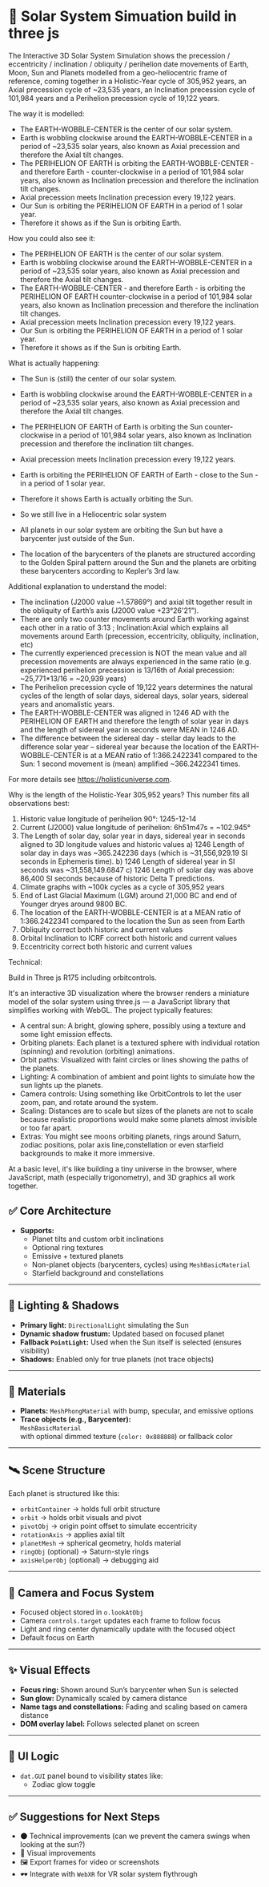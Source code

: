 # 🌌 Solar System Simuation build in three js

The Interactive 3D Solar System Simulation shows the precession / eccentricity / inclination / obliquity / perihelion date movements of Earth, Moon, Sun and Planets modelled from a geo-heliocentric frame of reference, coming together in a Holistic-Year cycle of 305,952 years, an Axial precession cycle of ~23,535 years, an Inclination precession cycle of 101,984 years and a Perihelion precession cycle of 19,122 years. 

The way it is modelled:
* The EARTH-WOBBLE-CENTER is the center of our solar system.
* Earth is wobbling clockwise around the EARTH-WOBBLE-CENTER in a period of ~23,535 solar years, also known as Axial precession and therefore the Axial tilt changes.
* The PERIHELION OF EARTH is orbiting the EARTH-WOBBLE-CENTER - and therefore Earth - counter-clockwise in a period of 101,984 solar years, also known as Inclination precession and therefore the inclination tilt changes.
* Axial precession meets Inclination precession every 19,122 years.
* Our Sun is orbiting the PERIHELION OF EARTH in a period of 1 solar year.
* Therefore it shows as if the Sun is orbiting Earth.

How you could also see it:
* The PERIHELION OF EARTH is the center of our solar system.
* Earth is wobbling clockwise around the EARTH-WOBBLE-CENTER in a period of ~23,535 solar years, also known as Axial precession and therefore the Axial tilt changes.
* The EARTH-WOBBLE-CENTER - and therefore Earth - is orbiting the PERIHELION OF EARTH counter-clockwise in a period of 101,984 solar years, also known as Inclination precession and therefore the inclination tilt changes.
* Axial precession meets Inclination precession every 19,122 years.
* Our Sun is orbiting the PERIHELION OF EARTH in a period of 1 solar year.
* Therefore it shows as if the Sun is orbiting Earth.

What is actually happening:
* The Sun is (still) the center of our solar system.
* Earth is wobbling clockwise around the EARTH-WOBBLE-CENTER in a period of ~23,535 solar years, also known as Axial precession and therefore the Axial tilt changes.
* The PERIHELION OF EARTH of Earth is orbiting the Sun counter-clockwise in a period of 101,984 solar years, also known as Inclination precession and therefore the inclination tilt changes.
* Axial precession meets Inclination precession every 19,122 years.
* Earth is orbiting the PERIHELION OF EARTH of Earth - close to the Sun - in a period of 1 solar year.
* Therefore it shows Earth is actually orbiting the Sun.
* So we still live in a Heliocentric solar system

* All planets in our solar system are orbiting the Sun but have a barycenter just outside of the Sun.
* The location of the barycenters of the planets are structured according to the Golden Spiral pattern around the Sun and the planets are orbiting these barycenters according to Kepler’s 3rd law.

Additional explanation to understand the model:
* The inclination (J2000 value ~1.57869°) and axial tilt together result in the obliquity of Earth’s axis (J2000 value +23°26'21").
* There are only two counter movements around Earth working against each other in a ratio of 3:13 ; Inclination:Axial which explains all movements around Earth (precession, eccentricity, obliquity, inclination, etc)
* The currently experienced precession is NOT the mean value and all precession movements are always experienced in the same ratio (e.g. experienced perihelion precession is 13/16th of Axial precession: ~25,771*13/16 = ~20,939 years)
* The Perihelion precession cycle of 19,122 years determines the natural cycles of the length of solar days, sidereal days, solar years, sidereal years and anomalistic years.
* The EARTH-WOBBLE-CENTER was aligned in 1246 AD with the PERIHELION OF EARTH and therefore the length of solar year in days and the length of sidereal year in seconds were MEAN in 1246 AD.
* The difference between the sidereal day - stellar day leads to the difference solar year – sidereal year because the location of the EARTH-WOBBLE-CENTER is at a MEAN ratio of 1:366.2422341 compared to the Sun: 1 second movement is (mean) amplified ~366.2422341 times.

For more details see https://holisticuniverse.com.

Why is the length of the Holistic-Year 305,952 years? This number fits all observations best:
1. Historic value longitude of perihelion 90°: 1245-12-14
2. Current (J2000) value longitude of perihelion: 6h51m47s = ~102.945°
3. The Length of solar day, solar year in days, sidereal year in seconds aligned to 3D longitude values and historic values
a) 1246 Length of solar day in days was ~365.242236 days (which is ~31,556,929.19 SI seconds in Ephemeris time).
b) 1246 Length of sidereal year in SI seconds was ~31,558,149.6847
c) 1246 Length of solar day was above 86,400 SI seconds because of historic Delta T predictions.
4. Climate graphs with ~100k cycles as a cycle of 305,952 years
5. End of Last Glacial Maximum (LGM) around 21,000 BC and end of Younger dryes around 9800 BC. 
6. The location of the EARTH-WOBBLE-CENTER is at a MEAN ratio of 1:366.2422341 compared to the location the Sun as seen from Earth
7. Obliquity correct both historic and current values
8. Orbital Inclination to ICRF correct both historic and current values
9. Eccentricity correct both historic and current values

Technical: 

Build in Three js R175 including orbitcontrols.

It's an interactive 3D visualization where the browser renders a miniature model of the solar system using three.js — a JavaScript library that simplifies working with WebGL. The project typically features:
- A central sun: A bright, glowing sphere, possibly using a texture and some light emission effects.
- Orbiting planets: Each planet is a textured sphere with individual rotation (spinning) and revolution (orbiting) animations.
- Orbit paths: Visualized with faint circles or lines showing the paths of the planets.
- Lighting: A combination of ambient and point lights to simulate how the sun lights up the planets.
- Camera controls: Using something like OrbitControls to let the user zoom, pan, and rotate around the system.
- Scaling: Distances are to scale but sizes of the planets are not to scale because realistic proportions would make some planets almost invisible or too far apart.
- Extras: You might see moons orbiting planets, rings around Saturn, zodiac positions, polar axis line,constellation or even starfield backgrounds to make it more immersive.

At a basic level, it's like building a tiny universe in the browser, where JavaScript, math (especially trigonometry), and 3D graphics all work together.

## ✅ Core Architecture

- **Supports:**  
  - Planet tilts and custom orbit inclinations  
  - Optional ring textures  
  - Emissive + textured planets  
  - Non-planet objects (barycenters, cycles) using `MeshBasicMaterial`
  - Starfield background and constellations

---

## 🔦 Lighting & Shadows

- **Primary light:** `DirectionalLight` simulating the Sun
- **Dynamic shadow frustum:** Updated based on focused planet
- **Fallback `PointLight`:** Used when the Sun itself is selected (ensures visibility)
- **Shadows:** Enabled only for true planets (not trace objects)

---

## 🌈 Materials

- **Planets:** `MeshPhongMaterial` with bump, specular, and emissive options
- **Trace objects (e.g., Barycenter):**  
  `MeshBasicMaterial`  
  with optional dimmed texture (`color: 0x888888`) or fallback color

---

## 🛰️ Scene Structure

Each planet is structured like this:
- `orbitContainer` → holds full orbit structure
- `orbit` → holds orbit visuals and pivot
- `pivotObj` → origin point offset to simulate eccentricity
- `rotationAxis` → applies axial tilt
- `planetMesh` → spherical geometry, holds material
- `ringObj` (optional) → Saturn-style rings
- `axisHelperObj` (optional) → debugging aid

---

## 🎯 Camera and Focus System

- Focused object stored in `o.lookAtObj`
- Camera `controls.target` updates each frame to follow focus
- Light and ring center dynamically update with the focused object
- Default focus on Earth

---

## ✨ Visual Effects

- **Focus ring:** Shown around Sun’s barycenter when Sun is selected
- **Sun glow:** Dynamically scaled by camera distance
- **Name tags and constellations:** Fading and scaling based on camera distance
- **DOM overlay label:** Follows selected planet on screen

---

## 🧠 UI Logic

- `dat.GUI` panel bound to visibility states like:
  - Zodiac glow toggle

---

## ✅ Suggestions for Next Steps

- 🌑 Technical improvements (can we prevent the camera swings when looking at the sun?)
- 🌟 Visual improvements
- 🖼 Export frames for video or screenshots
- 🕶 Integrate with `WebXR` for VR solar system flythrough
